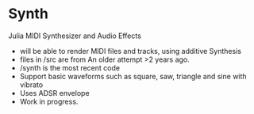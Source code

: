 # Synth
 Julia MIDI Synthesizer and Audio Effects
* will be able to render MIDI files and tracks, using additive Synthesis
* files in /src are from An older attempt >2 years ago.
* /synth is the most recent code
* Support basic waveforms such as square, saw, triangle and sine with vibrato
* Uses ADSR envelope
*  Work in progress.
